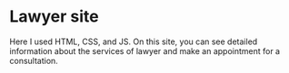 # Lawyer site

Here I used HTML, CSS, and JS. On this site, you can see detailed information about the services of lawyer and make an appointment for a consultation.
